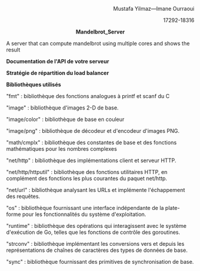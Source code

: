 
<p align=right> Mustafa Yilmaz—Imane Ourraoui</p>

<p align=right> 17292-18316 </p>

<p align=center> <strong>Mandelbrot_Server </strong>  </p>
A server that can compute mandelbrot using multiple cores and shows the result 


<p align=left> <strong>Documentation de l'API de votre serveur</strong>  </p>

<p align=left> <strong>Stratégie de répartition du load balancer</strong>  </p>
 
    
<p align=left> <strong>Bibliothèques utilisés</strong>  </p>

<p>"fmt" : bibliothèque des fonctions analogues à printf et scanf du C</p>
<p>"image" : bibliothèque d'images 2-D de base.</p>
<p>"image/color" : bibliothèque de base en couleur</p>
<p>"image/png" : bibliothèque  de décodeur et d'encodeur d'images PNG.</p>
<p>"math/cmplx" : bibliothèque des constantes de base et des fonctions mathématiques pour les nombres complexes</p>
<p>"net/http" : bibliothèque des implémentations client et serveur HTTP.</p>
<p>"net/http/httputil" : bibliothèque des fonctions utilitaires HTTP, en complément des fonctions les plus courantes du paquet net/http.</p>
<p>"net/url" : bibliothèque analysant les URLs et implémente l'échappement des requêtes.</p>
<p>"os" : bibliothèque fournissant une interface indépendante de la plate-forme pour les fonctionnalités du système d'exploitation.</p>
<p>"runtime" : bibliothèque des opérations qui interagissent avec le système d'exécution de Go, telles que les fonctions de contrôle des goroutines.</p>
<p>"strconv" : bibliothèque implémentant les conversions vers et depuis les représentations de chaînes de caractères des types de données de base.</p>
<p>"sync" : bibliothèque fournissant des primitives de synchronisation de base.</p>